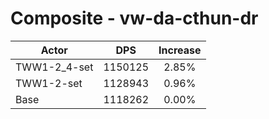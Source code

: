 # Composite - vw-da-cthun-dr
| Actor | DPS | Increase |
|---|:---:|:---:|
|TWW1-2_4-set|1150125|2.85%|
|TWW1-2-set|1128943|0.96%|
|Base|1118262|0.00%|
